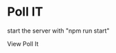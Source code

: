<h1>Poll IT</h1>
<div>
  start the server with "npm run start"
</div>

<a link="https://voting-app--fcc.herokuapp.com/" target="_blank">View Poll It</a>

